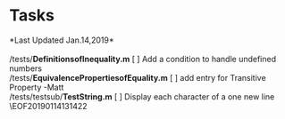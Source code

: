 # Tasks 
\*Last Updated Jan.14,2019*
\
\
\/tests/**DefinitionsofInequality.m**
\[ ] Add a condition to handle undefined numbers
\
\/tests/**EquivalencePropertiesofEquality.m**
\[ ] add entry for Transitive Property -Matt
\
\/tests/testsub/**TestString.m**
\[ ] Display each character of a one new line
\
\EOF20190114131422